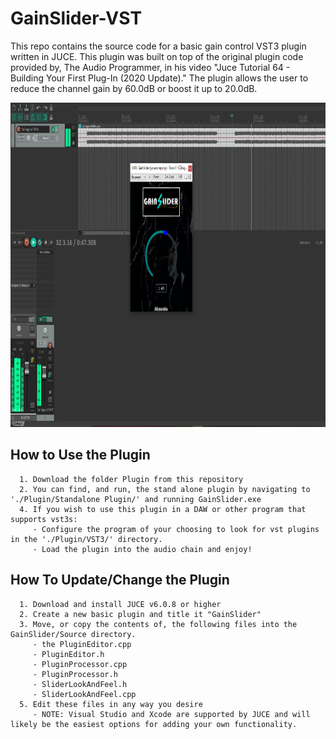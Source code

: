 # GainSlider-VST
This repo contains the source code for a basic gain control VST3 plugin written in JUCE. This plugin was built on top of the original plugin code provided by, The Audio Programmer, in his video "Juce Tutorial 64 - Building Your First Plug-In (2020 Update)." The plugin allows the user to reduce the channel gain by 60.0dB or boost it up to 20.0dB.

<img src="https://github.com/JKeef062/Gain-Control-VST/blob/main/Imgs/PluginInReaper.PNG" width="800" height="519">

## How to Use the Plugin
      1. Download the folder Plugin from this repository
      2. You can find, and run, the stand alone plugin by navigating to './Plugin/Standalone Plugin/' and running GainSlider.exe
      4. If you wish to use this plugin in a DAW or other program that supports vst3s:
         - Configure the program of your choosing to look for vst plugins in the './Plugin/VST3/' directory.
         - Load the plugin into the audio chain and enjoy!


## How To Update/Change the Plugin
      1. Download and install JUCE v6.0.8 or higher
      2. Create a new basic plugin and title it "GainSlider"
      3. Move, or copy the contents of, the following files into the GainSlider/Source directory.
         - the PluginEditor.cpp 
         - PluginEditor.h
         - PluginProcessor.cpp
         - PluginProcessor.h
         - SliderLookAndFeel.h
         - SliderLookAndFeel.cpp  
      5. Edit these files in any way you desire 
         - NOTE: Visual Studio and Xcode are supported by JUCE and will likely be the easiest options for adding your own functionality.

